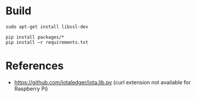 # Build
```
sudo apt-get install libssl-dev

pip install packages/*
pip install –r requirements.txt

```
# References
- https://github.com/iotaledger/iota.lib.py (curl extension not available for Raspberry Pi)

